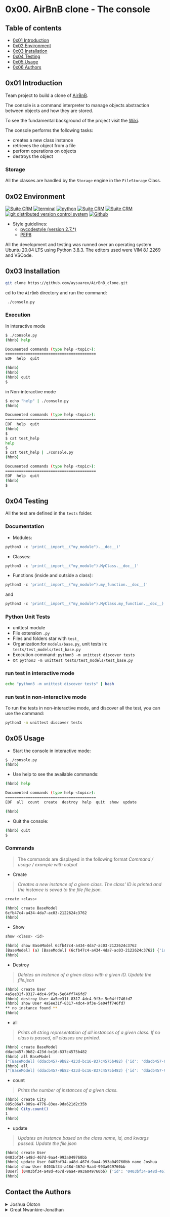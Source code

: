 # 0x00. AirBnB clone - The console

## Table of contents

* [0x01 Introduction](#0x01-Introduction)
* [0x02 Environment](#0x02-Environment)
* [0x03 Installation](#0x03-Installation)
* [0x04 Testing](#0x04-Testing)
* [0x05 Usage](#0x05-Usage)
* [0x06 Authors](#0x06-Authors)

## 0x01 Introduction

Team project to build a clone of [AirBnB](https://www.airbnb.com/).

The console is a command interpreter to manage objects abstraction between objects and how they are stored.

To see the fundamental background of the project visit the [Wiki](https://github.com/ralexrivero/AirBnB_clone/wiki).

The console performs the following tasks:

* creates a new class instance
* retrieves the object from a file
* perform operations on objects
* destroys the object

### Storage

All the classes are handled by the `Storage` engine in the `FileStorage` Class.

## 0x02 Environment

<!-- ubuntu -->
<a href="https://ubuntu.com/" target="_blank"> <img height="" src="https://img.shields.io/static/v1?label=&message=Ubuntu&color=E95420&logo=Ubuntu&logoColor=E95420&labelColor=2F333A" alt="Suite CRM"></a> <!-- bash --> <a href="https://www.gnu.org/software/bash/" target="_blank"> <img height="" src="https://img.shields.io/static/v1?label=&message=GNU%20Bash&color=4EAA25&logo=GNU%20Bash&logoColor=4EAA25&labelColor=2F333A" alt="terminal"></a> <!-- python--> <a href="https://www.python.org" target="_blank"> <img height="" src="https://img.shields.io/static/v1?label=&message=Python&color=FFD43B&logo=python&logoColor=3776AB&labelColor=2F333A" alt="python"></a> </a> <!-- vim --> <a href="https://www.vim.org/" target="_blank"> <img height="" src="https://img.shields.io/static/v1?label=&message=Vim&color=019733&logo=Vim&logoColor=019733&labelColor=2F333A" alt="Suite CRM"></a> <!-- vs code --> <a href="https://code.visualstudio.com/" target="_blank"> <img height="" src="https://img.shields.io/static/v1?label=&message=Visual%20Studio%20Code&color=5C2D91&logo=Visual%20Studio%20Code&logoColor=5C2D91&labelColor=2F333A" alt="Suite CRM"></a> </a><!-- git --> <a href="https://git-scm.com/" target="_blank"> <img height="" src="https://img.shields.io/static/v1?label=&message=Git&color=F05032&logo=Git&logoColor=F05032&labelColor=2F333A" alt="git distributed version control system"></a> <!-- github --> <a href="https://github.com" target="_blank"> <img height="" src="https://img.shields.io/static/v1?label=&message=GitHub&color=181717&logo=GitHub&logoColor=f2f2f2&labelColor=2F333A" alt="Github"></a>
 <!-- Style guidelines -->
* Style guidelines:
  * [pycodestyle (version 2.7.*)](https://pypi.org/project/pycodestyle/)
  * [PEP8](https://pep8.org/)

All the development and testing was runned over an operating system Ubuntu 20.04 LTS using Python 3.8.3. The editors used were VIM 8.1.2269 and VSCode.

## 0x03 Installation

```bash
git clone https://github.com/aysuarex/AirBnB_clone.git
```

cd to the `AirBnb` directory and run the command:

```bash
 ./console.py
```

### Execution

In interactive mode

```bash
$ ./console.py
(hbnb) help

Documented commands (type help <topic>):
========================================
EOF  help  quit

(hbnb)
(hbnb)
(hbnb) quit
$
```

in Non-interactive mode

```bash
$ echo "help" | ./console.py
(hbnb)

Documented commands (type help <topic>):
========================================
EOF  help  quit
(hbnb)
$
$ cat test_help
help
$
$ cat test_help | ./console.py
(hbnb)

Documented commands (type help <topic>):
========================================
EOF  help  quit
(hbnb)
$
```

## 0x04 Testing

All the test are defined in the `tests` folder.

### Documentation

* Modules:

```python
python3 -c 'print(__import__("my_module").__doc__)'
```

* Classes:

```python
python3 -c 'print(__import__("my_module").MyClass.__doc__)'
```

* Functions (inside and outside a class):

```python
python3 -c 'print(__import__("my_module").my_function.__doc__)'
```

and

```python
python3 -c 'print(__import__("my_module").MyClass.my_function.__doc__)'
```

### Python Unit Tests

* unittest module
* File extension ``` .py ```
* Files and folders star with ```test_```
* Organization:for ```models/base.py```, unit tests in: ```tests/test_models/test_base.py```
* Execution command: ```python3 -m unittest discover tests```
* or: ```python3 -m unittest tests/test_models/test_base.py```

### run test in interactive mode

```bash
echo "python3 -m unittest discover tests" | bash
```

### run test in non-interactive mode

To run the tests in non-interactive mode, and discover all the test, you can use the command:

```bash
python3 -m unittest discover tests
```


## 0x05 Usage

* Start the console in interactive mode:

```bash
$ ./console.py
(hbnb)
```

* Use help to see the available commands:

```bash
(hbnb) help

Documented commands (type help <topic>):
========================================
EOF  all  count  create  destroy  help  quit  show  update

(hbnb)
```

* Quit the console:

```bash
(hbnb) quit
$
```

### Commands

> The commands are displayed in the following format *Command / usage / example with output*

* Create

> *Creates a new instance of a given class. The class' ID is printed and the instance is saved to the file file.json.*

```bash
create <class>

```

```bash
(hbnb) create BaseModel
6cfb47c4-a434-4da7-ac03-2122624c3762
(hbnb)
```

* Show

```bash
show <class> <id>
```

```bash
(hbnb) show BaseModel 6cfb47c4-a434-4da7-ac03-2122624c3762
[BaseModel] (a) [BaseModel] (6cfb47c4-a434-4da7-ac03-2122624c3762) {'id': '6cfb47c4-a434-4da7-ac03-2122624c3762', 'created_at': datetime.datetime(2021, 11, 14, 3, 28, 45, 571360), 'updated_at': datetime.datetime(2021, 11, 14, 3, 28, 45, 571389)}
(hbnb)
```

* Destroy

> *Deletes an instance of a given class with a given ID.*
> *Update the file.json*

```bash
(hbnb) create User
4a5ee31f-8317-4dc4-9f3e-5e04ff746fd7
(hbnb) destroy User 4a5ee31f-8317-4dc4-9f3e-5e04ff746fd7
(hbnb) show User 4a5ee31f-8317-4dc4-9f3e-5e04ff746fd7
** no instance found **
(hbnb)
```

* all

> *Prints all string representation of all instances of a given class.*
> *If no class is passed, all classes are printed.*

```bash
(hbnb) create BaseModel
ddacb457-9b82-423d-bc16-837c4575b482
(hbnb) all BaseModel
["[BaseModel] (ddacb457-9b82-423d-bc16-837c4575b482) {'id': 'ddacb457-9b82-423d-bc16-837c4575b482', 'created_at': datetime.datetime(2022, 9, 2, 11, 39, 45, 283378), 'updated_at': datetime.datetime(2022, 9, 2, 11, 39, 45, 283497)}"]
(hbnb) all
["[BaseModel] (ddacb457-9b82-423d-bc16-837c4575b482) {'id': 'ddacb457-9b82-423d-bc16-837c4575b482', 'created_at': datetime.datetime(2022, 9, 2, 11, 39, 45, 283378), 'updated_at': datetime.datetime(2022, 9, 2, 11, 39, 45, 283497)}"]
```

* count

> *Prints the number of instances of a given class.*

```bash
(hbnb) create City
885c86a7-009a-4776-83ea-9da621d2c35b
(hbnb) City.count()
1
(hbnb)
```

* update

> *Updates an instance based on the class name, id, and kwargs passed.*
> *Update the file.json*

```bash
(hbnb) create User
0403bf34-a48d-467d-9aa4-993a049760bb
(hbnb) update User 0403bf34-a48d-467d-9aa4-993a049760bb name Joshua
(hbnb) show User 0403bf34-a48d-467d-9aa4-993a049760bb
[User] (0403bf34-a48d-467d-9aa4-993a049760bb) {'id': '0403bf34-a48d-467d-9aa4-993a049760bb', 'created_at': datetime.datetime(2022, 9, 2, 11, 36, 2, 622196), 'updated_at': datetime.datetime(2022, 9, 2, 11, 36, 2, 622314), 'name': 'Joshua'}
(hbnb)

```
## Contact the Authors
<details>
    <summary>Joshua Oloton</summary>
    <ul>
    <li><a href="mailto:olotonjoshua@gmail.com">Email</a></li>
    <li><a href="https://github.com/JoshuaOloton">Github</a></li>
    <li><a href="https://twitter.com/Oloton_J">Twitter</a></li>
    </ul>
</details>
<details>
    <summary>Great Nwankire-Jonathan</summary>
    <ul>
    <li><a href="mailto:jagreat13@gmail.com">Email</a></li>
    <li><a href="https://github.com/The-Great1">Github</a></li>
    </ul>
</details>

